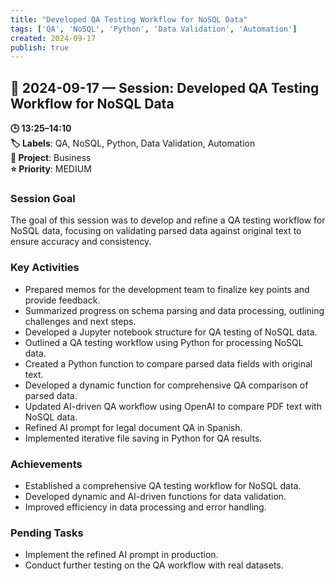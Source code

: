 ```yaml
---
title: "Developed QA Testing Workflow for NoSQL Data"
tags: ['QA', 'NoSQL', 'Python', 'Data Validation', 'Automation']
created: 2024-09-17
publish: true
---
```


## 📅 2024-09-17 — Session: Developed QA Testing Workflow for NoSQL Data

**🕒 13:25–14:10**  
**🏷️ Labels**: QA, NoSQL, Python, Data Validation, Automation  
**📂 Project**: Business  
**⭐ Priority**: MEDIUM  


### Session Goal
The goal of this session was to develop and refine a QA testing workflow for NoSQL data, focusing on validating parsed data against original text to ensure accuracy and consistency.

### Key Activities
- Prepared memos for the development team to finalize key points and provide feedback.
- Summarized progress on schema parsing and data processing, outlining challenges and next steps.
- Developed a Jupyter notebook structure for QA testing of NoSQL data.
- Outlined a QA testing workflow using Python for processing NoSQL data.
- Created a Python function to compare parsed data fields with original text.
- Developed a dynamic function for comprehensive QA comparison of parsed data.
- Updated AI-driven QA workflow using OpenAI to compare PDF text with NoSQL data.
- Refined AI prompt for legal document QA in Spanish.
- Implemented iterative file saving in Python for QA results.

### Achievements
- Established a comprehensive QA testing workflow for NoSQL data.
- Developed dynamic and AI-driven functions for data validation.
- Improved efficiency in data processing and error handling.

### Pending Tasks
- Implement the refined AI prompt in production.
- Conduct further testing on the QA workflow with real datasets.
